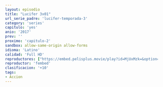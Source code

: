 ```yaml
---
layout: episodio
title: "Lucifer 3x01"
url_serie_padre: 'lucifer-temporada-3'
category: 'series'
capitulo: 'yes'
anio: '2017'
prev: ''
proximo: 'capitulo-2'
sandbox: allow-same-origin allow-forms
idioma: 'Latino'
calidad: 'Full HD'
reproductores: ["https://embed.pelisplus.movie/play?id=MjUxMzk=&option=latin"]
reproductor: 'fembed'
clasificacion: '+10'
tags:
- Accion
---
```












